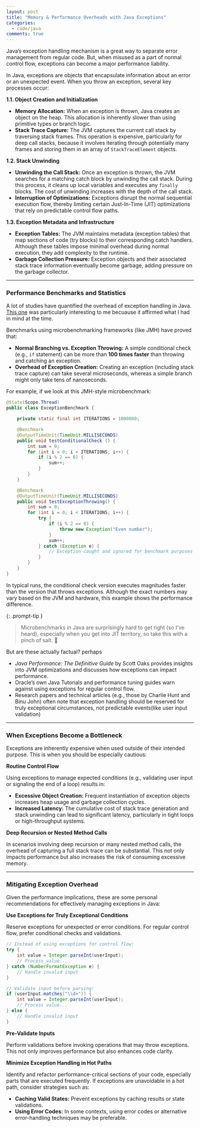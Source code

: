 ```yaml
---
layout: post
title: "Memory & Performance Overheads with Java Exceptions"
categories:
  - code/java
comments: true
--- 
```


Java’s exception handling mechanism is a great way to separate error management from regular code. But, when misused as a part of normal control flow, exceptions can become a major performance liability.

In Java, exceptions are objects that encapsulate information about an error or an unexpected event. When you throw an exception, several key processes occur:

**1.1. Object Creation and Initialization**

- **Memory Allocation:** When an exception is thrown, Java creates an object on the heap. This allocation is inherently slower than using primitive types or branch logic.
- **Stack Trace Capture:** The JVM captures the current call stack by traversing stack frames. This operation is expensive, particularly for deep call stacks, because it involves iterating through potentially many frames and storing them in an array of `StackTraceElement` objects.

**1.2. Stack Unwinding**

- **Unwinding the Call Stack:** Once an exception is thrown, the JVM searches for a matching catch block by unwinding the call stack. During this process, it cleans up local variables and executes any `finally` blocks. The cost of unwinding increases with the depth of the call stack.
- **Interruption of Optimizations:** Exceptions disrupt the normal sequential execution flow, thereby limiting certain Just-In-Time (JIT) optimizations that rely on predictable control flow paths.

**1.3. Exception Metadata and Infrastructure**

- **Exception Tables:** The JVM maintains metadata (exception tables) that map sections of code (try blocks) to their corresponding catch handlers. Although these tables impose minimal overhead during normal execution, they add complexity to the runtime.
- **Garbage Collection Pressure:** Exception objects and their associated stack trace information eventually become garbage, adding pressure on the garbage collector.

---

### Performance Benchmarks and Statistics

A lot of studies have quantified the overhead of exception handling in Java. [This one](https://shipilev.net/blog/2014/exceptional-performance/) was particularly interesting to me becuause it affirmed what I had in mind at the time.


Benchmarks using microbenchmarking frameworks (like JMH) have proved that:

- **Normal Branching vs. Exception Throwing:** A simple conditional check (e.g., `if` statement) can be more than **100 times faster** than throwing and catching an exception.
- **Overhead of Exception Creation:** Creating an exception (including stack trace capture) can take several microseconds, whereas a simple branch might only take tens of nanoseconds.

For example, if we look at this JMH-style microbenchmark:

```java
@State(Scope.Thread)
public class ExceptionBenchmark {

    private static final int ITERATIONS = 1000000;

    @Benchmark
    @OutputTimeUnit(TimeUnit.MILLISECONDS)
    public void testConditionalCheck () {
        int sum = 0;
        for (int i = 0; i < ITERATIONS; i++) {
            if (i % 2 == 0) {
                sum++;
            }
        }
    }

    @Benchmark
    @OutputTimeUnit(TimeUnit.MILLISECONDS)
    public void testExceptionThrowing() {
        int sum = 0;
        for (int i = 0; i < ITERATIONS; i++) {
            try {
                if (i % 2 == 0) {
                    throw new Exception("Even number");
                }
                sum++;
            } catch (Exception e) {
                // Exception caught and ignored for benchmark purposes
            }
        }
    }
}
```

In typical runs, the conditional check version executes magnitudes faster than the version that throws exceptions. Although the exact numbers may vary based on the JVM and hardware, this example shows the performance difference.

{: .prompt-tip }
> Microbenchmarks in Java are surprisingly hard to get right (so I've heard), especially when you get into JIT territory, so take this with a pinch of salt. 🙂



But are these actually factual? perhaps
- *Java Performance: The Definitive Guide* by Scott Oaks provides insights into JVM optimizations and discusses how exceptions can impact performance.
- Oracle’s own Java Tutorials and performance tuning guides warn against using exceptions for regular control flow.
- Research papers and technical articles (e.g., those by Charlie Hunt and Binu John) often note that exception handling should be reserved for truly exceptional circumstances, not predictable events(like user input validation)

---

### When Exceptions Become a Bottleneck

Exceptions are inherently expensive when used outside of their intended purpose. This is when you should be especially cautious:

**Routine Control Flow**

Using exceptions to manage expected conditions (e.g., validating user input or signaling the end of a loop) results in:

- **Excessive Object Creation:** Frequent instantiation of exception objects increases heap usage and garbage collection cycles.
- **Increased Latency:** The cumulative cost of stack trace generation and stack unwinding can lead to significant latency, particularly in tight loops or high-throughput systems.

**Deep Recursion or Nested Method Calls**

In scenarios involving deep recursion or many nested method calls, the overhead of capturing a full stack trace can be substantial. This not only impacts performance but also increases the risk of consuming excessive memory.

---

### Mitigating Exception Overhead

Given the performance implications, these are some personal recommendations for effectively managing exceptions in Java:

**Use Exceptions for Truly Exceptional Conditions**

Reserve exceptions for unexpected or error conditions. For regular control flow, prefer conditional checks and validations.

```java
// Instead of using exceptions for control flow:
try {
    int value = Integer.parseInt(userInput);
    // Process value...
} catch (NumberFormatException e) {
    // Handle invalid input
}

// Validate input before parsing:
if (userInput.matches("\\d+")) {
    int value = Integer.parseInt(userInput);
    // Process value...
} else {
    // Handle invalid input
}
```

**Pre-Validate Inputs**

Perform validations before invoking operations that may throw exceptions. This not only improves performance but also enhances code clarity.

**Minimize Exception Handling in Hot Paths**

Identify and refactor performance-critical sections of your code, especially parts that are executed frequently. If exceptions are unavoidable in a hot path, consider strategies such as:

- **Caching Valid States:** Prevent exceptions by caching results or state validations.
- **Using Error Codes:** In some contexts, using error codes or alternative error-handling techniques may be preferable.